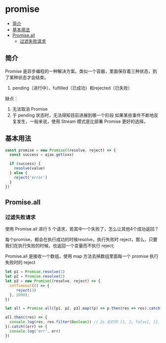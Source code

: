 # promise

- [简介](#简介)
- [基本用法](#基本用法)
- [Promise.all](#promiseall)
  - [过滤失败请求](#过滤失败请求)

## 简介

Promise 是异步编程的一种解决方案。类似一个容器，里面保存着三种状态，到了某种状态才会结束。

1. pending（进行中）、fulfilled（已成功）和rejected（已失败）

缺点：

1. 无法取消 Promise
2. 于 pending 状态时，无法得知目前进展到哪一个阶段
如果某些事件不断地反复发生，一般来说，使用 Stream 模式是比部署 Promise 更好的选择。

## 基本用法

```js
const promise = new Promise((resolve, reject) => {
  const success = ajax.get(xxx)

  if (success) {
    resolve(value)
  } else {
    reject('error')
  }
})
```

## Promise.all

### 过滤失败请求

使用 Promise.all 进行 5 个请求，若其中一个失败了，怎么让其他4个成功返回？

每个promise，都会在执行成功的时候resolve，执行失败时 reject，那么，只要我们在执行失败的时候，也返回一个变量而不执行 reject;

Promise.all 是接收一个数组，使用 map 方法去掉数组里面每一个 promise 执行失败时的 reject

```js
let p1 = Promise.resolve(1)
let p2 = Promise.resolve(2)
let p3 = new Promise((resolve, reject) => {
  setTimeout(() => {
     reject(3)
  }, 2000);
})

let all = Promise.all([p1, p2, p3].map((p) => p.then(res => res).catch(err => false)))

all.then((res) => {
  console.log(res, res.filter(Boolean)) // 2s 后打印 [1, 2, false], [1, 2]
}).catch((err) => {
  console.log('err', err)
})
```
